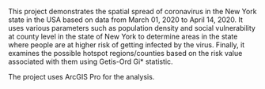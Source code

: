 This project demonstrates the spatial spread of coronavirus in the New York state in the USA based on data from March 01, 2020 to April 14, 2020. It uses various parameters such as population density and social vulnerability at county level in the state of New York to determine areas in the state where people are at higher risk of getting infected by the virus. Finally, it examines the possible hotspot regions/counties based on the risk value associated with them using Getis-Ord Gi* statistic.

The project uses ArcGIS Pro for the analysis.
